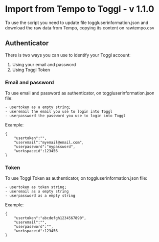 # Import from Tempo to Toggl - v 1.1.0

To use the script you need to update file toggluserinformation.json and download the raw data from Tempo, copying its content on rawtempo.csv


## Authenticator

There is two ways you can use to identify your Toggl account:

1. Using your email and password
2. Using Toggl Token


### Email and password

To use email and password as authenticator, on toggluserinformation.json file:

    - usertoken as a empty string;
    - useremail the email you use to login into Toggl
    - userpassword the password you use to login into Toggl

Example:
```
{
    "usertoken":"",
    "useremail":"myemail@email.com",
    "userpassword":"mypassword",
    "workspaceid":123456
}
```

### Token

To use Toggl Token as authenticator, on toggluserinformation.json file:

    - usertoken as token string;
    - useremail as a empty string
    - userpassword as a empty string

Example:
```
{
    "usertoken":"abcdefgh1234567890",
    "useremail":"",
    "userpassword":"",
    "workspaceid":123456
}
```